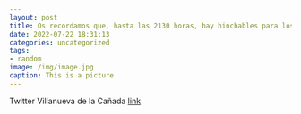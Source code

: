 ```yaml
---
layout: post
title: Os recordamos que, hasta las 2130 horas, hay hinchables para los peques en la plaza de España. 👦👧VillanuevaDeLaCañadaFiesta...
date: 2022-07-22 18:31:13
categories: uncategorized
tags:
- random
image: /img/image.jpg
caption: This is a picture
---
```

Twitter Villanueva de la Cañada [link](https://twitter.com/AytoVDLCanada/status/1550527390018781184)
